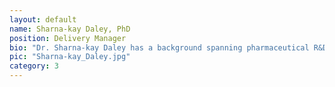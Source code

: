```yaml
---
layout: default
name: Sharna-kay Daley, PhD
position: Delivery Manager
bio: "Dr. Sharna-kay Daley has a background spanning pharmaceutical R&D, clinical research, and data-driven product development. She has delivered complex, cross-functional programs across drug discovery research, AI tool development, and scientific infrastructure. At Bind, Sharna is overseeing the end-to-end delivery of research programmes, ensuring alignment between scientific goals, technical execution, and operational efficiency."
pic: "Sharna-kay_Daley.jpg"
category: 3
---
```

